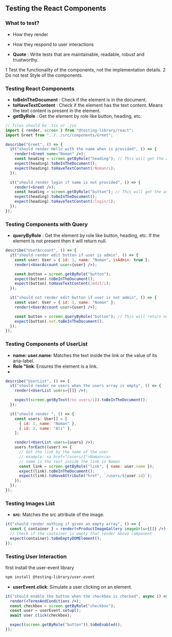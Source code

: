 ## Testing the React Components

### What to test?

- How they render
- How they respond to user interactions

- **Quote** : Write tests that are maintainable, readable, robust and trustworthy.

1 Test the functionality of the components, not the implementation details.
2 Do not test Style of the components.

### Testing React Components

- **toBeInTheDocument** : Check if the element is in the document.
- **toHaveTextContent** : Check if the element has the text content. Means the text content is present in the element.
- **getByRole** : Get the element by role like button, heading, etc.

```jsx
// files should be .tsx or .jsx
import { render, screen } from "@testing-library/react";
import Greet from "../../src/components/Greet";

describe("Greet", () => {
  it("should render Hello with the name when is provided", () => {
    render(<Greet name="Noman" />);
    const heading = screen.getByRole("heading"); // This will get the any heading from the dom like h1, h2, h3, h4
    expect(heading).toBeInTheDocument();
    expect(heading).toHaveTextContent(/Noman/i);
  });

  it("should render login if name is not provided", () => {
    render(<Greet />);
    const heading = screen.getByRole("button"); // This will get the any heading from the dom like h1, h2, h3, h4, button
    expect(heading).toBeInTheDocument();
    expect(heading).toHaveTextContent(/login/i);
  });
});
```

### Testing Components with Query

- **queryByRole** : Get the element by role like button, heading, etc. If the element is not present then it will return null.

```jsx
describe("UserAccount", () => {
  it("should render edit button if user is admin", () => {
    const user: User = { id: 1, name: "Noman", isAdmin: true };
    render(<UserAccount user={user} />);

    const button = screen.getByRole("button");
    expect(button).toBeInTheDocument();
    expect(button).toHaveTextContent(/edit/i);
  });

  it("should not render edit button if user is not admin", () => {
    const user: User = { id: 1, name: "Noman" };
    render(<UserAccount user={user} />);

    const button = screen.queryByRole("button"); // This will return null if the element is not present
    expect(button).not.toBeInTheDocument();
  });
});
```

### Testing Components of UserList

- **name: user.name**: Matches the text inside the link or the value of its aria-label.
- **Role "link**: Ensures the element is a link.
-

```jsx
describe("UserList", () => {
  it("should render no users when the users array is empty", () => {
    render(<UserList users={[]} />);

    expect(screen.getByText(/no users/i)).toBeInTheDocument();
  });

  it("should render ", () => {
    const users: User[] = [
      { id: 1, name: "Noman" },
      { id: 2, name: "Ali" },
    ];

    render(<UserList users={users} />);
    users.forEach((user) => {
      // Get the link by the name of the user
      // example: <a href="/users/1">Noman</a>
      // name is the text inside the link is Noman
      const link = screen.getByRole("link", { name: user.name });
      expect(link).toBeInTheDocument();
      expect(link).toHaveAttribute("href", `/users/${user.id}`);
    });
  });
});
```

### Testing Images List

- **src**: Matches the src attribute of the image.

```jsx
it("should render nothing if given an empty array", () => {
  const { container } = render(<ProductImageGallery imageUrls={[]} />);
  // Check if the container is empty that render Above component
  expect(container).toBeEmptyDOMElement();
});
```

### Testing User Interaction

first install the user-event library

```bash
npm install @testing-library/user-event
```

- **userEvent.click**: Simulate a user clicking on an element.

```jsx
it("should enable the button when the checkbox is checked", async () => {
  render(<TermsAndConditions />);
  const checkbox = screen.getByRole("checkbox");
  const user = userEvent.setup();
  await user.click(checkbox);

  expect(screen.getByRole("button")).toBeEnabled();
});
```
